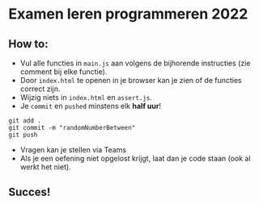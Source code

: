 # Examen leren programmeren 2022

## How to:

-   Vul alle functies in `main.js` aan volgens de bijhorende instructies (zie comment bij elke functie).
-   Door `index.html` te openen in je browser kan je zien of de functies correct zijn.
-   Wijzig niets in `index.html` en `assert.js`.
-   Je `commit` en `pushed` minstens elk **half uur**! 
   ```
git add .
git commit -m "randomNumberBetween"
git push
  ```
-   Vragen kan je stellen via Teams
-   Als je een oefening niet opgelost krijgt, laat dan je code staan (ook al werkt het niet).

## Succes!
